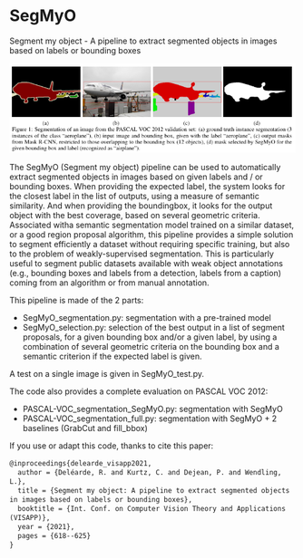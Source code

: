 # SegMyO
Segment my object - A pipeline to extract segmented objects in images based on labels or bounding boxes

![SegMyO pipeline](https://github.com/RobinDelearde/SegMyO/blob/main/SegMyO.png?raw=true)

The SegMyO (Segment my object) pipeline can be used to automatically extract segmented objects in images based on given labels and / or bounding boxes. When providing the expected label, the system looks for the closest label in the list of outputs, using a measure of semantic similarity. And when providing the boundingbox, it looks for the output object with the best coverage, based on several geometric criteria. Associated witha semantic segmentation model trained on a similar dataset, or a good region proposal algorithm, this pipeline provides a simple solution to segment efficiently a dataset without requiring specific training, but also to the problem of weakly-supervised segmentation. This is particularly useful to segment public datasets available with weak object annotations (e.g., bounding boxes and labels from a detection, labels from a caption) coming from an algorithm or from manual annotation.

This pipeline is made of the 2 parts:
- SegMyO_segmentation.py: segmentation with a pre-trained model
- SegMyO_selection.py: selection of the best output in a list of segment proposals, for a given bounding box and/or a given label, by using a combination of several geometric criteria on the bounding box and a semantic criterion if the expected label is given.

A test on a single image is given in SegMyO_test.py.

The code also provides a complete evaluation on PASCAL VOC 2012:
- PASCAL-VOC_segmentation_SegMyO.py: segmentation with SegMyO
- PASCAL-VOC_segmentation_full.py: segmentation with SegMyO + 2 baselines (GrabCut and fill_bbox)

If you use or adapt this code, thanks to cite this paper:
```
@inproceedings{delearde_visapp2021,
  author = {Deléarde, R. and Kurtz, C. and Dejean, P. and Wendling, L.},
  title = {Segment my object: A pipeline to extract segmented objects in images based on labels or bounding boxes},
  booktitle = {Int. Conf. on Computer Vision Theory and Applications (VISAPP)},
  year = {2021},
  pages = {618--625}
}
```
